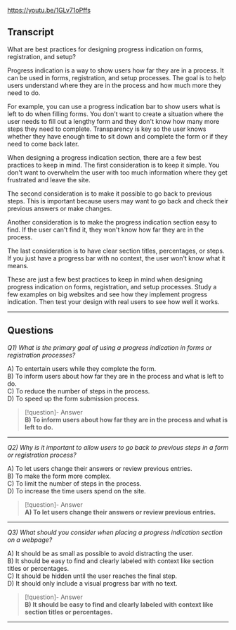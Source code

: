 https://youtu.be/1GLv71oPffs

## Transcript


What are best practices for designing progress indication on forms, registration, and setup?

Progress indication is a way to show users how far they are in a process. It can be used in forms, registration, and setup processes. The goal is to help users understand where they are in the process and how much more they need to do.

For example, you can use a progress indication bar to show users what is left to do when filling forms. You don't want to create a situation where the user needs to fill out a lengthy form and they don't know how many more steps they need to complete. Transparency is key so the user knows whether they have enough time to sit down and complete the form or if they need to come back later.

When designing a progress indication section, there are a few best practices to keep in mind. The first consideration is to keep it simple. You don't want to overwhelm the user with too much information where they get frustrated and leave the site.

The second consideration is to make it possible to go back to previous steps. This is important because users may want to go back and check their previous answers or make changes.

Another consideration is to make the progress indication section easy to find. If the user can't find it, they won't know how far they are in the process.

The last consideration is to have clear section titles, percentages, or steps. If you just have a progress bar with no context, the user won't know what it means.

These are just a few best practices to keep in mind when designing progress indication on forms, registration, and setup processes. Study a few examples on big websites and see how they implement progress indication. Then test your design with real users to see how well it works.

---
## Questions
*Q1) What is the primary goal of using a progress indication in forms or registration processes?*

A) To entertain users while they complete the form.  
B) To inform users about how far they are in the process and what is left to do.  
C) To reduce the number of steps in the process.  
D) To speed up the form submission process.  

> [!question]- Answer  
> **B) To inform users about how far they are in the process and what is left to do.**  

---

*Q2) Why is it important to allow users to go back to previous steps in a form or registration process?*

A) To let users change their answers or review previous entries.  
B) To make the form more complex.  
C) To limit the number of steps in the process.  
D) To increase the time users spend on the site.  

> [!question]- Answer  
> **A) To let users change their answers or review previous entries.**  

---

*Q3) What should you consider when placing a progress indication section on a webpage?*

A) It should be as small as possible to avoid distracting the user.  
B) It should be easy to find and clearly labeled with context like section titles or percentages.  
C) It should be hidden until the user reaches the final step.  
D) It should only include a visual progress bar with no text.  

> [!question]- Answer  
> **B) It should be easy to find and clearly labeled with context like section titles or percentages.**  

---
